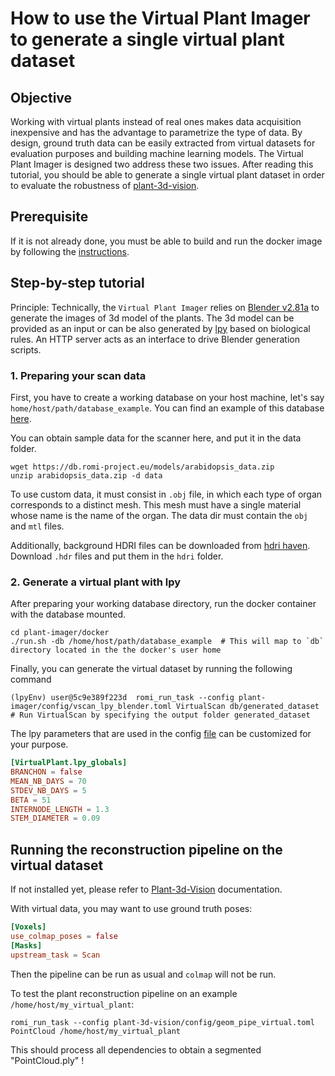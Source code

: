 How to use the Virtual Plant Imager to generate a single virtual plant dataset
===

## Objective
Working with virtual plants instead of real ones makes data acquisition inexpensive and has the advantage to parametrize the type of data.
By design, ground truth data can be easily extracted from virtual datasets for evaluation purposes and building machine learning models.
The Virtual Plant Imager is designed two address these two issues.
After reading this tutorial, you should be able to generate a single virtual plant dataset in order to evaluate the robustness of [plant-3d-vision](https://github.com/romi/plant-3d-vision).

## Prerequisite

If it is not already done, you must be able to build and run the docker image by following the [instructions](../docker/virtualplantimager_docker.md).

## Step-by-step tutorial
Principle: Technically, the `Virtual Plant Imager` relies on [Blender v2.81a](https://www.blender.org/) to generate the images of 3d model of the plants.
The 3d model can be provided as an input or can be also generated by [lpy](https://lpy.readthedocs.io/en/latest/) based on biological rules.
An HTTP server acts as an interface to drive Blender generation scripts.

### 1. Preparing your scan data
First, you have to create a working database on your host machine, let's say `home/host/path/database_example`.
You can find an example of this database [here](https://github.com/romi/plant-imager/tree/master/database_example).

You can obtain sample data for the scanner here, and put it in the data folder.

```shell
wget https://db.romi-project.eu/models/arabidopsis_data.zip
unzip arabidopsis_data.zip -d data
```

To use custom data, it must consist in `.obj` file, in which each type of organ corresponds to a distinct mesh.
This mesh must have a single material whose name is the name of the organ.
The data dir must contain the `obj` and `mtl` files.

Additionally, background HDRI files can be downloaded from [hdri haven](https://hdrihaven.com/).
Download `.hdr` files and put them in the `hdri` folder.

### 2. Generate a virtual plant with lpy

After preparing your working database directory, run the docker container with the database mounted.

```shell
cd plant-imager/docker
./run.sh -db /home/host/path/database_example  # This will map to `db` directory located in the the docker's user home
```

Finally, you can generate the virtual dataset by running the following command

```shell
(lpyEnv) user@5c9e389f223d  romi_run_task --config plant-imager/config/vscan_lpy_blender.toml VirtualScan db/generated_dataset # Run VirtualScan by specifying the output folder generated_dataset
```

The lpy parameters that are used in the config [file](https://github.com/romi/plant-imager/blob/master/config/vscan_lpy_blender.toml) can be customized for your purpose.

```toml
[VirtualPlant.lpy_globals]
BRANCHON = false
MEAN_NB_DAYS = 70
STDEV_NB_DAYS = 5
BETA = 51
INTERNODE_LENGTH = 1.3
STEM_DIAMETER = 0.09
```

## Running the reconstruction pipeline on the virtual dataset

If not installed yet, please refer to [Plant-3d-Vision](../tutorials/reconstruct_scan.md) documentation.

With virtual data, you may want to use ground truth poses:

```toml
[Voxels]
use_colmap_poses = false
[Masks]
upstream_task = Scan
```

Then the pipeline can be run as usual and `colmap` will not be run.

To test the plant reconstruction pipeline on an example `/home/host/my_virtual_plant`:

```shell
romi_run_task --config plant-3d-vision/config/geom_pipe_virtual.toml PointCloud /home/host/my_virtual_plant
```

This should process all dependencies to obtain a segmented "PointCloud.ply" !
